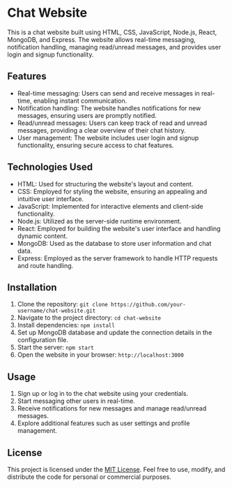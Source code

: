 # Chat Website

This is a chat website built using HTML, CSS, JavaScript, Node.js, React, MongoDB, and Express. The website allows real-time messaging, notification handling, managing read/unread messages, and provides user login and signup functionality.

## Features

- Real-time messaging: Users can send and receive messages in real-time, enabling instant communication.
- Notification handling: The website handles notifications for new messages, ensuring users are promptly notified.
- Read/unread messages: Users can keep track of read and unread messages, providing a clear overview of their chat history.
- User management: The website includes user login and signup functionality, ensuring secure access to chat features.

## Technologies Used

- HTML: Used for structuring the website's layout and content.
- CSS: Employed for styling the website, ensuring an appealing and intuitive user interface.
- JavaScript: Implemented for interactive elements and client-side functionality.
- Node.js: Utilized as the server-side runtime environment.
- React: Employed for building the website's user interface and handling dynamic content.
- MongoDB: Used as the database to store user information and chat data.
- Express: Employed as the server framework to handle HTTP requests and route handling.

## Installation

1. Clone the repository: `git clone https://github.com/your-username/chat-website.git`
2. Navigate to the project directory: `cd chat-website`
3. Install dependencies: `npm install`
4. Set up MongoDB database and update the connection details in the configuration file.
5. Start the server: `npm start`
6. Open the website in your browser: `http://localhost:3000`

## Usage

1. Sign up or log in to the chat website using your credentials.
2. Start messaging other users in real-time.
3. Receive notifications for new messages and manage read/unread messages.
4. Explore additional features such as user settings and profile management.

## License

This project is licensed under the [MIT License](LICENSE). Feel free to use, modify, and distribute the code for personal or commercial purposes.